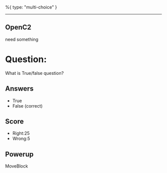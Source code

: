 %{
 type: "multi-choice"
}

---
## OpenC2
need something

# Question:
What is True/false question?

## Answers
- True
- False (correct)

## Score
- Right:25
- Wrong:5

## Powerup
MoveBlock
